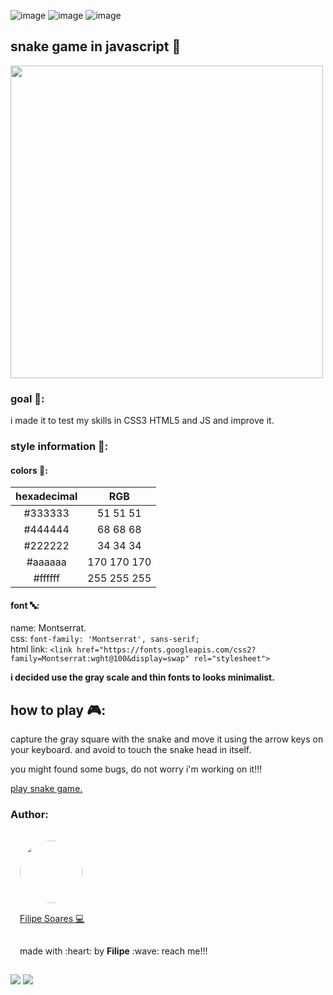 
![image](https://img.shields.io/badge/JavaScript-323330?style=for-the-badge&logo=javascript&logoColor=F7DF1E) ![image](https://img.shields.io/badge/CSS3-1572B6?style=for-the-badge&logo=css3&logoColor=white) ![image](https://img.shields.io/badge/HTML5-E34F26?style=for-the-badge&logo=html5&logoColor=white)

## snake game in javascript :snake:

<img src='snakegame.gif' width='500'/>

### goal :dart::
i made it to test my skills in CSS3 HTML5 and JS and improve it.
### style information :art::
#### colors :rainbow::
 |hexadecimal|RGB         |
 |:---------:|:----------:|
 |#333333    | 51 51 51   |
 |#444444    | 68 68 68   |
 |#222222    | 34 34 34   |
 |#aaaaaa    | 170 170 170|
 |#ffffff    | 255 255 255|
#### font :abc::
 name: Montserrat.<br>
 css: `font-family: 'Montserrat', sans-serif;`<br>
 html link: `<link href="https://fonts.googleapis.com/css2?family=Montserrat:wght@100&display=swap" rel="stylesheet">`

**i decided use the gray scale and thin fonts to looks minimalist.**
## how to play :video_game::
capture the gray square with the snake and move it using the arrow keys on your keyboard. and avoid to touch the snake head in itself.

you might found some bugs, do not worry i'm working on it!!!

[play snake game.](https://snake-game.lipe14-ops.repl.co/)
### **Author:**
<img width='100' height='100' style="border-radius:50%; padding:15px" src="https://avatars.githubusercontent.com/u/78698099?v=4" /></br>
<a href="https://github.com/lipe14-ops" style='padding: 15px' title="Rocketseat">Filipe Soares :computer:</a>
<p style='padding: 15px'>made with :heart: by <strong>Filipe</strong> :wave: reach me!!!</p>

[![](https://img.shields.io/badge/Gmail-D14836?style=for-the-badge&logo=gmail&logoColor=white)](fn697169@gmail.com) [![](https://img.shields.io/badge/Instagram-E4405F?style=for-the-badge&logo=instagram&logoColor=white)](https://www.instagram.com/filipe_1408/)
